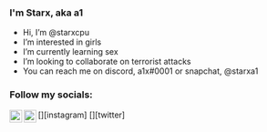 ### I'm Starx, aka a1 

- Hi, I’m @starxcpu
- I’m interested in girls
- I’m currently learning sex
- I’m looking to collaborate on terrorist attacks
- You can reach me on discord, a1x#0001 or snapchat, @starxa1

### Follow my socials:

[<img align="left" alt="starxa1 | Instagram" width="22px" src="https://cdn.jsdelivr.net/npm/simple-icons@v3/icons/instagram.svg" />][instagram]
[<img align="left" alt="starxcpu | Twitter" width="22px" src="https://cdn.jsdelivr.net/npm/simple-icons@v3/icons/twitter.svg" />][twitter]
